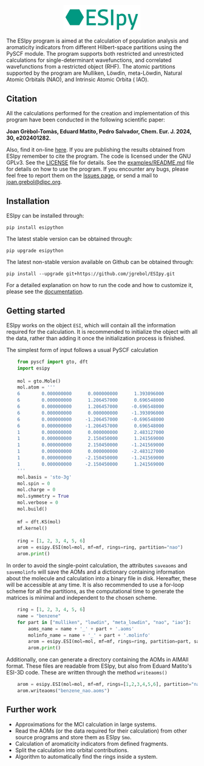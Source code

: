 <p align="center"><img width="40.0%" src="https://github.com/jgrebol/ESIpy/blob/main/logoesipy.png"></p>

The ESIpy program is aimed at the calculation of population analysis and aromaticity indicators from different
Hilbert-space partitions using the PySCF module. The program supports both restricted and unrestricted calculations for
single-determinant wavefunctions, and correlated wavefunctions from a restricted object (RHF). The atomic partitions
supported by the program are Mulliken, Löwdin, meta-Löwdin, Natural Atomic Orbitals (NAO), and Intrinsic Atomic Orbita (
IAO).

## Citation

All the calculations performed for the creation and implementation of this program have been conducted in the following
scientific paper:

**Joan Grèbol-Tomàs, Eduard Matito, Pedro Salvador, Chem. Eur. J. 2024, 30, e202401282.**

Also, find it on-line [here](https://chemistry-europe.onlinelibrary.wiley.com/doi/10.1002/chem.202401282?af=R). If you
are publishing the results obtained from ESIpy remember to cite the program. The code is licensed under the GNU GPLv3.
See the [LICENSE](LICENSE) file for details. See the [examples/README.md](examples/README.md) file for details on how to
use the program. If you encounter any bugs, please feel free to report them on
the [Issues page](https://github.com/jgrebol/ESIpy/issues), or send a mail
to [joan.grebol@dipc.org](mailto:joan.grebol@dipc.org).

## Installation

ESIpy can be installed through:

```
pip install esipython
```

The latest stable version can be obtained through:

```
pip upgrade esipython
```

The latest non-stable version available on Github can be obtained through:

```
pip install --upgrade git+https://github.com/jgrebol/ESIpy.git
```

For a detailed explanation on how to run the code and how to customize it, please see the [documentation](esipython.readthedocs.io).

## Getting started

ESIpy works on the object `ESI`, which will contain all the information required for the calculation. It is recommended
to initialize the object with all the data, rather than adding it once the initialization process is finished.

The simplest form of input follows a usual PySCF calculation

```python
    from pyscf import gto, dft
    import esipy

    mol = gto.Mole()
    mol.atom = '''
    6        0.000000000      0.000000000      1.393096000
    6        0.000000000      1.206457000      0.696548000
    6        0.000000000      1.206457000     -0.696548000
    6        0.000000000      0.000000000     -1.393096000
    6        0.000000000     -1.206457000     -0.696548000
    6        0.000000000     -1.206457000      0.696548000
    1        0.000000000      0.000000000      2.483127000
    1        0.000000000      2.150450000      1.241569000
    1        0.000000000      2.150450000     -1.241569000
    1        0.000000000      0.000000000     -2.483127000
    1        0.000000000     -2.150450000     -1.241569000
    1        0.000000000     -2.150450000      1.241569000
    '''
    mol.basis = 'sto-3g'
    mol.spin = 0
    mol.charge = 0
    mol.symmetry = True
    mol.verbose = 0
    mol.build()

    mf = dft.KS(mol)
    mf.kernel()

    ring = [1, 2, 3, 4, 5, 6]
    arom = esipy.ESI(mol=mol, mf=mf, rings=ring, partition="nao")
    arom.print()
```

In order to avoid the single-point calculation, the attributes `saveaoms` and `savemolinfo` will save the AOMs and a dictionary
containing information about the molecule and calculation into a binary file in disk. Hereafter, these will be accessible
at any time. It is also recommended to use a for-loop scheme for all the partitions, as the computational time to generate
the matrices is minimal and independent to the chosen scheme.

```python
    ring = [1, 2, 3, 4, 5, 6]
    name = "benzene"
    for part in ["mulliken", "lowdin", "meta_lowdin", "nao", "iao"]:
        aoms_name = name + '_' + part + '.aoms'
        molinfo_name = name + '_' + part + '.molinfo'
        arom = esipy.ESI(mol=mol, mf=mf, rings=ring, partition=part, saveaoms=aoms_name, savemolinfo=molinfo_name)
        arom.print()
```

Additionally, one can generate a directory containing the AOMs in AIMAll format. These files are readable from ESIpy,
but also from Eduard Matito's ESI-3D code. These are written through the method `writeaoms()`

```python
    arom = esipy.ESI(mol=mol, mf=mf, rings=[1,2,3,4,5,6], partition="nao")
    arom.writeaoms("benzene_nao.aoms")
```

## Further work

- Approximations for the MCI calculation in large systems.
- Read the AOMs (or the data required for their calculation) from other source programs and store them as ESIpy `Smo`.
- Calculation of aromaticity indicators from defined fragments.
- Split the calculation into orbital contributions.
- Algorithm to automatically find the rings inside a system.

